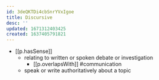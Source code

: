```yaml
---
id: 3deQKTDi4cbSnrYVxIgoe
title: Discursive
desc: ''
updated: 1671312403425
created: 1637405791821
---
```




- [[p.hasSense]]
  - relating to written or spoken debate or investigation
    - [[p.overlapsWith]] #communication
  - speak or write authoritatively about a topic
